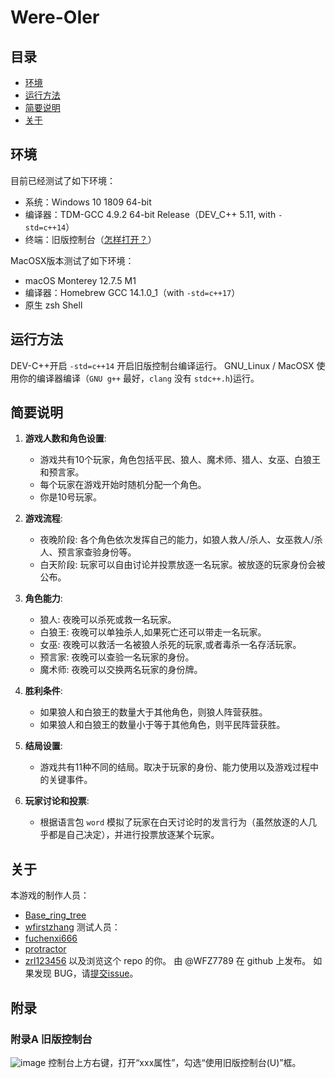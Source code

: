 # Were-OIer
## 目录
- [环境](#环境)
- [运行方法](#运行方法)
- [简要说明](#简要说明)
- [关于](#关于)
## 环境
目前已经测试了如下环境：
- 系统：Windows 10 1809 64-bit
- 编译器：TDM-GCC 4.9.2 64-bit Release（DEV_C++ 5.11, with `-std=c++14`）
- 终端：旧版控制台（[怎样打开？](#附录A-旧版控制台)）
  
MacOSX版本测试了如下环境：
- macOS Monterey 12.7.5 M1
- 编译器：Homebrew GCC 14.1.0_1（with `-std=c++17`）
- 原生 zsh Shell
## 运行方法
DEV-C++开启 `-std=c++14` 开启旧版控制台编译运行。
GNU_Linux / MacOSX
使用你的编译器编译（`GNU g++` 最好，`clang` 没有 `stdc++.h`)运行。
## 简要说明
1. **游戏人数和角色设置**:
   - 游戏共有10个玩家，角色包括平民、狼人、魔术师、猎人、女巫、白狼王和预言家。
   - 每个玩家在游戏开始时随机分配一个角色。
   - 你是10号玩家。

2. **游戏流程**:
   - 夜晚阶段: 各个角色依次发挥自己的能力，如狼人救人/杀人、女巫救人/杀人、预言家查验身份等。
   - 白天阶段: 玩家可以自由讨论并投票放逐一名玩家。被放逐的玩家身份会被公布。

3. **角色能力**:
   - 狼人: 夜晚可以杀死或救一名玩家。
   - 白狼王: 夜晚可以单独杀人,如果死亡还可以带走一名玩家。
   - 女巫: 夜晚可以救活一名被狼人杀死的玩家,或者毒杀一名存活玩家。
   - 预言家: 夜晚可以查验一名玩家的身份。
   - 魔术师: 夜晚可以交换两名玩家的身份牌。

4. **胜利条件**:
   - 如果狼人和白狼王的数量大于其他角色，则狼人阵营获胜。
   - 如果狼人和白狼王的数量小于等于其他角色，则平民阵营获胜。

5. **结局设置**:
   - 游戏共有11种不同的结局。取决于玩家的身份、能力使用以及游戏过程中的关键事件。

6. **玩家讨论和投票**:
   - 根据语言包 `word` 模拟了玩家在白天讨论时的发言行为（虽然放逐的人几乎都是自己决定），并进行投票放逐某个玩家。
## 关于
本游戏的制作人员：
- [Base_ring_tree](https://www.luogu.com.cn/user/950498)
- [wfirstzhang](https://www.luogu.com.cn/user/1312537)
测试人员：
- [fuchenxi666](https://www.luogu.com.cn/user/1342628)
- [protractor](https://www.luogu.com.cn/user/964822)
- [zrl123456](https://www.luogu.com.cn/user/1115784)
以及浏览这个 repo 的你。
由 @WFZ7789 在 github 上发布。
如果发现 BUG，请[提交issue](https://github.com/WFZ7789/Were-OIer/issues)。
## 附录
### 附录A 旧版控制台
![image](https://github.com/user-attachments/assets/9f41711c-94d7-4606-8fa3-60e6a1f20890)
控制台上方右键，打开“xxx属性”，勾选“使用旧版控制台(U)”框。
